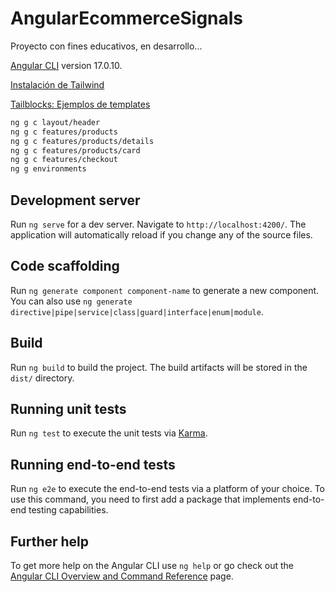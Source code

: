 # AngularEcommerceSignals

Proyecto con fines educativos, en desarrollo...

[Angular CLI](https://github.com/angular/angular-cli) version 17.0.10.

[Instalación de Tailwind](https://tailwindcss.com/docs/guides/angular)

[Tailblocks: Ejemplos de templates](https://tailblocks.cc/)


```bash
ng g c layout/header
ng g c features/products
ng g c features/products/details
ng g c features/products/card
ng g c features/checkout
ng g environments
```



## Development server

Run `ng serve` for a dev server. Navigate to `http://localhost:4200/`. The application will automatically reload if you change any of the source files.

## Code scaffolding

Run `ng generate component component-name` to generate a new component. You can also use `ng generate directive|pipe|service|class|guard|interface|enum|module`.

## Build

Run `ng build` to build the project. The build artifacts will be stored in the `dist/` directory.

## Running unit tests

Run `ng test` to execute the unit tests via [Karma](https://karma-runner.github.io).

## Running end-to-end tests

Run `ng e2e` to execute the end-to-end tests via a platform of your choice. To use this command, you need to first add a package that implements end-to-end testing capabilities.

## Further help

To get more help on the Angular CLI use `ng help` or go check out the [Angular CLI Overview and Command Reference](https://angular.io/cli) page.
